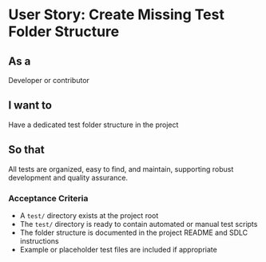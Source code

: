 # User Story: Create Missing Test Folder Structure

## As a
Developer or contributor

## I want to
Have a dedicated test folder structure in the project

## So that
All tests are organized, easy to find, and maintain, supporting robust development and quality assurance.

### Acceptance Criteria
- A `test/` directory exists at the project root
- The `test/` directory is ready to contain automated or manual test scripts
- The folder structure is documented in the project README and SDLC instructions
- Example or placeholder test files are included if appropriate
